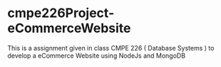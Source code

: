 cmpe226Project-eCommerceWebsite
===============================

This is a assignment given in class CMPE 226 ( Database Systems ) to develop a eCommerce Website using NodeJs and MongoDB
